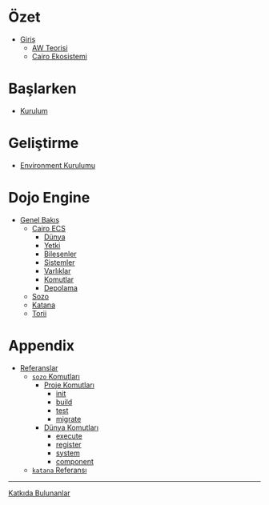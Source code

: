 # Özet

-   [Giriş](./README.md)
    -   [AW Teorisi](./theory/autonomous-worlds.md)
    -   [Cairo Ekosistemi](./theory/cairo.md)

# Başlarken

-   [Kurulum](./getting-started/installation.md)

# Geliştirme

-   [Environment Kurulumu](./development/setup.md)

# Dojo Engine

-   [Genel Bakış](./framework.md)
    -   [Cairo ECS](./framework/cairo/overview.md)
        -   [Dünya](./framework/cairo/world.md)
        -   [Yetki](./framework/cairo/authorization.md)
        -   [Bileşenler](./framework/cairo/components.md)
        -   [Sistemler](./framework/cairo/systems.md)
        -   [Varlıklar](./framework/cairo/entities.md)
        -   [Komutlar](./framework/cairo/commands.md)
        -   [Depolama](./framework/cairo/storage.md)
    -   [Sozo](./framework/sozo/overview.md)
    -   [Katana](./framework/katana/overview.md)
    -   [Torii](./framework/torii/overview.md)

# Appendix

-   [Referanslar](./reference/README.md)
    -   [`sozo` Komutları](./reference/sozo/README.md)
        -   [Proje Komutları](./reference/sozo/project-commands.md)
            -   [init]()
            -   [build]()
            -   [test]()
            -   [migrate]()
        -   [Dünya Komutları](./reference/sozo/world-commands.md)
            -   [execute]()
            -   [register]()
            -   [system]()
            -   [component]()
    -   [`katana` Referansı](./reference/katana/README.md)

---

[Katkıda Bulunanlar](misc/contributors.md)

<!-- # Dojo ile geliştirme
- [Dünya](./world/world-planning.md)
  - [Bileşen Oluşturma](./world/component-creation.md)
  - [Sistem Oluşturma](./world/system-creation.md)
  - [İnşa Etme](./world/building.md)
  - [Dağıtma](./world/deploying.md) -->
